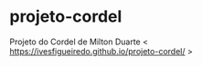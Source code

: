 # projeto-cordel
Projeto do Cordel de Milton Duarte
< https://ivesfigueiredo.github.io/projeto-cordel/ >
